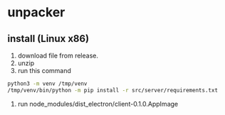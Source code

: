 # unpacker

## install (Linux x86)
1. download file from release.
1. unzip
1. run this command
```bash
python3 -m venv /tmp/venv
/tmp/venv/bin/python -m pip install -r src/server/requirements.txt

```
1. run node_modules/dist_electron/client-0.1.0.AppImage
